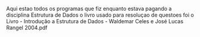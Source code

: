 Aqui estao todos os programas que fiz enquanto estava pagando a disciplina Estrutura de Dados
o livro usado para resoluçao de questoes foi o Livro - Introdução a Estrutura de Dados - Waldemar Celes e José Lucas Rangel 2004.pdf
